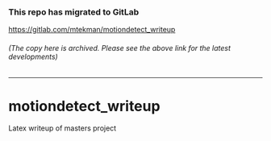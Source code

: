 ### This repo has migrated to GitLab
https://gitlab.com/mtekman/motiondetect_writeup
###### (The copy here is archived. Please see the above link for the latest developments)

********



# motiondetect_writeup
Latex writeup of masters project
